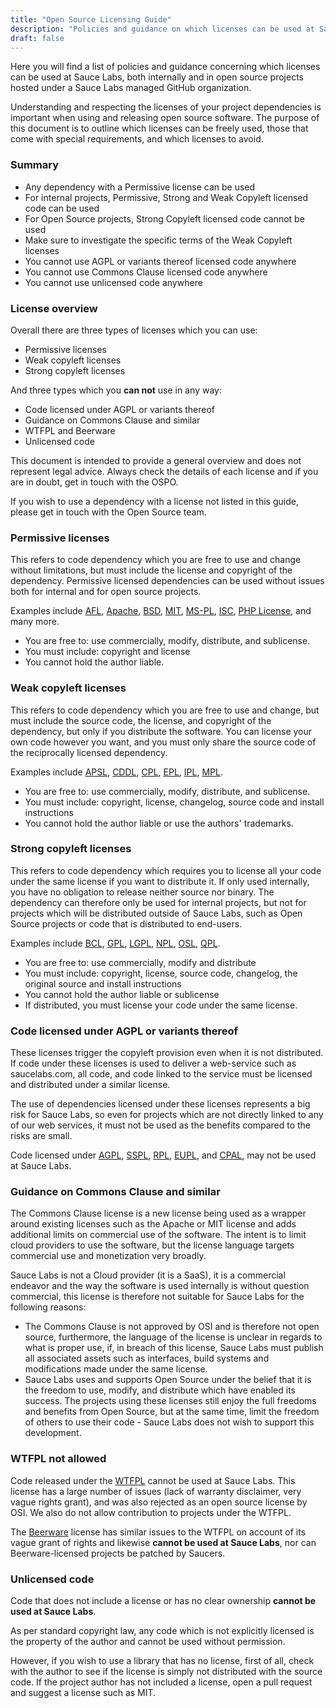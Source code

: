 ```yaml
---
title: "Open Source Licensing Guide"
description: "Policies and guidance on which licenses can be used at Sauce Labs"
draft: false
---
```


Here you will find a list of policies and guidance concerning which licenses can be used at Sauce Labs, both internally and in open source projects hosted under a Sauce Labs managed GitHub organization.

Understanding and respecting the licenses of your project dependencies is important when using and releasing open source software. The purpose of this document is to outline which licenses can be freely used, those that come with special requirements, and which licenses to avoid.

### Summary

- Any dependency with a Permissive license can be used
- For internal projects, Permissive, Strong and Weak Copyleft licensed code can be used
- For Open Source projects, Strong Copyleft licensed code cannot be used
- Make sure to investigate the specific terms of the Weak Copyleft licenses
- You cannot use AGPL or variants thereof licensed code anywhere
- You cannot use Commons Clause licensed code anywhere
- You cannot use unlicensed code anywhere

### License overview
Overall there are three types of licenses which you can use:

- Permissive licenses
- Weak copyleft licenses
- Strong copyleft licenses

And three types which you __can not__ use in any way:

- Code licensed under AGPL or variants thereof
- Guidance on Commons Clause and similar
- WTFPL and Beerware
- Unlicensed code

This document is intended to provide a general overview and does not represent legal advice. Always check the details of each license and if you are in doubt, get in touch with the OSPO.

If you wish to use a dependency with a license not listed in this guide, please get in touch with the Open Source team.

### Permissive licenses
This refers to code dependency which you are free to use and change without limitations, but must include the license and copyright of the dependency. Permissive licensed dependencies can be used without issues both for internal and for open source projects.

Examples include [AFL](https://tldrlegal.com/l/afl3), [Apache](https://tldrlegal.com/l/apache2), [BSD](https://tldrlegal.com/l/bsd3), [MIT](https://tldrlegal.com/l/mit), [MS-PL](https://tldrlegal.com/l/mspl), [ISC](https://tldrlegal.com/l/isc), [PHP License](https://tldrlegal.com/license/the-php-license-3.0.1), and many more.

- You are free to: use commercially, modify, distribute, and sublicense.
- You must include: copyright and license
- You cannot hold the author liable.

### Weak copyleft licenses
This refers to code dependency which you are free to use and change, but must include the source code, the license, and copyright of the dependency, but only if you distribute the software. You can license your own code however you want, and you must only share the source code of the reciprocally licensed dependency.

Examples include [APSL](https://tldrlegal.com/l/aspl2), [CDDL](https://tldrlegal.com/l/cddl), [CPL](https://tldrlegal.com/license/common-public-license-1.0-(cpl-1.0)), [EPL](https://tldrlegal.com/l/epl), [IPL](https://tldrlegal.com/l/ipl), [MPL](https://tldrlegal.com/l/mpl-2.0).

- You are free to: use commercially, modify, distribute, and sublicense.
- You must include: copyright, license, changelog, source code and install instructions
- You cannot hold the author liable or use the authors' trademarks.

### Strong copyleft licenses
This refers to code dependency which requires you to license all your code under the same license if you want to distribute it. If only used internally, you have no obligation to release neither source nor binary. The dependency can therefore only be used for internal projects, but not for projects which will be distributed outside of Sauce Labs, such as Open Source projects or code that is distributed to end-users.

Examples include [BCL](https://www.oracle.com/downloads/licenses/binary-code-license.html), [GPL](https://tldrlegal.com/l/gpl-3.0), [LGPL](https://tldrlegal.com/l/lgpl-3.0), [NPL](https://tldrlegal.com/license/netscape-public-license-v1.1-(npl-1.1)), [OSL](https://tldrlegal.com/license/open-software-license-2.1-(osl-2.1)), [QPL](https://tldrlegal.com/license/q-public-license-1.0-(qpl-1.0)).

- You are free to: use commercially, modify and distribute
- You must include: copyright, license, source code, changelog, the original source and install instructions
- You cannot hold the author liable or sublicense
- If distributed, you must license your code under the same license.

### Code licensed under AGPL or variants thereof
These licenses trigger the copyleft provision even when it is not distributed. If code under these licenses is used to deliver a web-service such as saucelabs.com, all code, and code linked to the service must be licensed and distributed under a similar license.

The use of dependencies licensed under these licenses represents a big risk for Sauce Labs, so even for projects which are not directly linked to any of our web services, it must not be used as the benefits compared to the risks are small.

Code licensed under [AGPL](https://tldrlegal.com/l/agpl3), [SSPL](https://www.mongodb.com/licensing/server-side-public-license), [RPL](https://tldrlegal.com/license/reciprocal-public-license-1.5-(rpl-1.5)), [EUPL](https://spdx.org/licenses/EUPL-1.2.html), and [CPAL](https://tldrlegal.com/license/common-public-attribution-license-version-1.0-(cpal-1.0)), may not be used at Sauce Labs.

### Guidance on Commons Clause and similar
The Commons Clause license is a new license being used as a wrapper around existing licenses such as the Apache or MIT license and adds additional limits on commercial use of the software. The intent is to limit cloud providers to use the software, but the license language targets commercial use and monetization very broadly.

Sauce Labs is not a Cloud provider (it is a SaaS), it is a commercial endeavor and the way the software is used internally is without question commercial, this license is therefore not suitable for Sauce Labs for the following reasons:

- The Commons Clause is not approved by OSI and is therefore not open source, furthermore, the language of the license is unclear in regards to what is proper use, if, in breach of this license, Sauce Labs must publish all associated assets such as interfaces, build systems and modifications made under the same license.
- Sauce Labs uses and supports Open Source under the belief that it is the freedom to use, modify, and distribute which have enabled its success. The projects using these licenses still enjoy the full freedoms and benefits from Open Source, but at the same time, limit the freedom of others to use their code - Sauce Labs does not wish to support this development.

### WTFPL not allowed
Code released under the [WTFPL](http://www.wtfpl.net/) cannot be used at Sauce Labs. This license has a large number of issues (lack of warranty disclaimer, very vague rights grant), and was also rejected as an open source license by OSI. We also do not allow contribution to projects under the WTFPL.

The [Beerware](http://en.wikipedia.org/wiki/Beerware) license has similar issues to the WTFPL on account of its vague grant of rights and likewise __cannot be used at Sauce Labs__, nor can Beerware-licensed projects be patched by Saucers.

### Unlicensed code
Code that does not include a license or has no clear ownership __cannot be used at Sauce Labs__.

As per standard copyright law, any code which is not explicitly licensed is the property of the author and cannot be used without permission.

However, if you wish to use a library that has no license, first of all, check with the author to see if the license is simply not distributed with the source code. If the project author has not included a license, open a pull request and suggest a license such as MIT.
